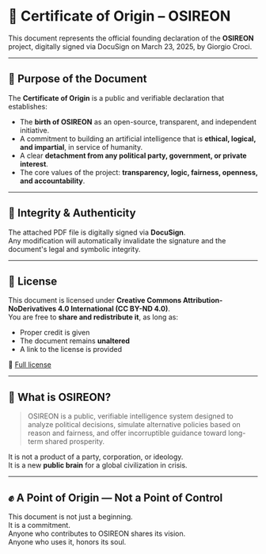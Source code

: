 # 📜 Certificate of Origin – OSIREON

This document represents the official founding declaration of the **OSIREON** project, digitally signed via DocuSign on March 23, 2025, by Giorgio Croci.

---

## 📌 Purpose of the Document

The **Certificate of Origin** is a public and verifiable declaration that establishes:

- The **birth of OSIREON** as an open-source, transparent, and independent initiative.
- A commitment to building an artificial intelligence that is **ethical, logical, and impartial**, in service of humanity.
- A clear **detachment from any political party, government, or private interest**.
- The core values of the project: **transparency, logic, fairness, openness, and accountability**.

---

## 🔐 Integrity & Authenticity

The attached PDF file is digitally signed via **DocuSign**.  
Any modification will automatically invalidate the signature and the document's legal and symbolic integrity.

---

## 📄 License

This document is licensed under **Creative Commons Attribution-NoDerivatives 4.0 International (CC BY-ND 4.0)**.  
You are free to **share and redistribute it**, as long as:

- Proper credit is given
- The document remains **unaltered**
- A link to the license is provided

🔗 [Full license](../CC-BY-ND-4.0.md)

---

## 🧠 What is OSIREON?

> OSIREON is a public, verifiable intelligence system designed to analyze political decisions, simulate alternative policies based on reason and fairness, and offer incorruptible guidance toward long-term shared prosperity.

It is not a product of a party, corporation, or ideology.  
It is a new **public brain** for a global civilization in crisis.

---

## ✊ A Point of Origin — Not a Point of Control

This document is not just a beginning.  
It is a commitment.  
Anyone who contributes to OSIREON shares its vision.  
Anyone who uses it, honors its soul.
